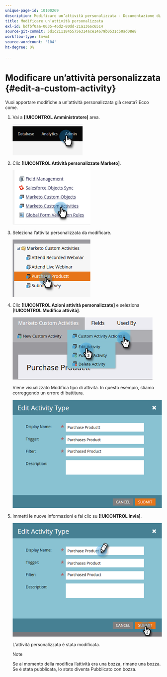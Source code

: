 ```yaml
---
unique-page-id: 10100269
description: Modificare un’attività personalizzata - Documentazione di Marketo - Documentazione del prodotto
title: Modificare un’attività personalizzata
exl-id: bdfbf0aa-0035-46d2-80dd-21a1366c6514
source-git-commit: 5d1c21118455756314ace14679b0531c50ad08e8
workflow-type: tm+mt
source-wordcount: '104'
ht-degree: 0%

---
```


# Modificare un’attività personalizzata {#edit-a-custom-activity}

Vuoi apportare modifiche a un&#39;attività personalizzata già creata? Ecco come.

1. Vai a **[!UICONTROL Amministratore]** area.

   ![](assets/edit-a-custom-activity-1.png)

1. Clic **[!UICONTROL Attività personalizzate Marketo]**.

   ![](assets/edit-a-custom-activity-2.png)

1. Seleziona l’attività personalizzata da modificare.

   ![](assets/edit-a-custom-activity-3.png)

1. Clic **[!UICONTROL Azioni attività personalizzate]** e seleziona **[!UICONTROL Modifica attività]**.

   ![](assets/edit-a-custom-activity-4.png)

   Viene visualizzato Modifica tipo di attività. In questo esempio, stiamo correggendo un errore di battitura.

   ![](assets/edit-a-custom-activity-5.png)

1. Immetti le nuove informazioni e fai clic su **[!UICONTROL Invia]**.

   ![](assets/edit-a-custom-activity-6.png)

   L&#39;attività personalizzata è stata modificata.

   >[!NOTE]
   >
   >Se al momento della modifica l’attività era una bozza, rimane una bozza. Se è stata pubblicata, lo stato diventa Pubblicato con bozza.
